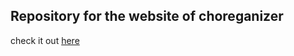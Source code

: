## Repository for the website of choreganizer
check it out [here](https://choreganizer.netlify.com)
